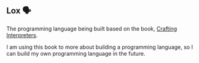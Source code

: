 ## Lox 🗣️

The programming language being built based on the book, [Crafting Interpreters](https://craftinginterpreters.com/contents.html).

I am using this book to more about building a programming language, so I can build my own programming language in the future.
